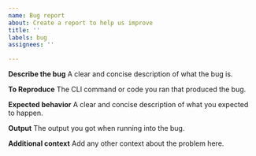 ```yaml
---
name: Bug report
about: Create a report to help us improve
title: ''
labels: bug
assignees: ''

---
```


**Describe the bug**
A clear and concise description of what the bug is.

**To Reproduce**
The CLI command or code you ran that produced the bug.

**Expected behavior**
A clear and concise description of what you expected to happen.

**Output**
The output you got when running into the bug.

**Additional context**
Add any other context about the problem here.
